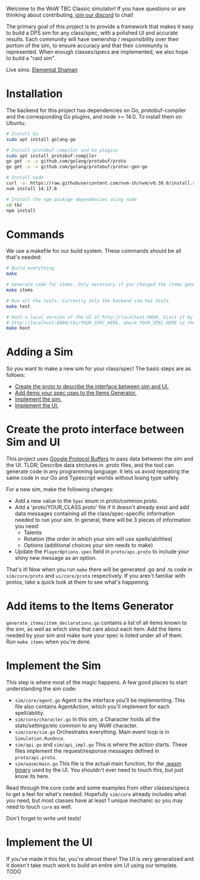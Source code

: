 Welcome to the WoW TBC Classic simulator! If you have questions or are thinking about contributing, [join our discord](https://discord.gg/jJMPr9JWwx "https://discord.gg/jJMPr9JWwx") to chat!

The primary goal of this project is to provide a framework that makes it easy to build a DPS sim for any class/spec, with a polished UI and accurate results. Each community will have ownership / responsibility over their portion of the sim, to ensure accuracy and that their community is represented. When enough classes/specs are implemented, we also hope to build a "raid sim".

Live sims:
[Elemental Shaman](https://wowsims.github.io/tbc/elemental_shaman/ "https://wowsims.github.io/tbc/elemental_shaman/")

# Installation
The backend for this project has dependencies on Go, protobuf-compiler and the corresponding Go plugins, and node >= 14.0. To install them on Ubuntu:

```sh
# Install Go
sudo apt install golang-go

# Install protobuf compiler and Go plugins
sudo apt install protobuf-compiler
go get -u -v github.com/golang/protobuf/proto
go get -u -v github.com/golang/protobuf/protoc-gen-go

# Install node
curl -o- https://raw.githubusercontent.com/nvm-sh/nvm/v0.38.0/install.sh | bash
nvm install 14.17.6

# Install the npm package dependencies using node
cd tbc
npm install
```

# Commands
We use a makefile for our build system. These commands should be all that's needed:
```sh
# Build everything
make

# Generate code for items. Only necessary if you changed the items generator.
make items

# Run all the tests. Currently only the backend sim has tests.
make test

# Host a local version of the UI at http://localhost:8080. Visit it by pointing a browser to
# http://localhost:8080/tbc/YOUR_SPEC_HERE, where YOUR_SPEC_HERE is the directory under ui/ with your custom code.
make host
```

# Adding a Sim
So you want to make a new sim for your class/spec! The basic steps are as follows:
 - [Create the proto to describe the interface between sim and UI.](#create-the-proto-interface-between-sim-and-ui)
 - [Add items your spec uses to the Items Generator.](#add-items-to-the-items-generator)
 - [Implement the sim.](#implement-the-sim)
 - [Implement the UI.](#implement-the-ui)


# Create the proto interface between Sim and UI
This project uses [Google Protocol Buffers](https://developers.google.com/protocol-buffers/docs/gotutorial "https://developers.google.com/protocol-buffers/docs/gotutorial") to pass data between the sim and the UI. TLDR; Describe data strctures in .proto files, and the tool can generate code in any programming language. It lets us avoid repeating the same code in our Go and Typescript worlds without losing type safety.

For a new sim, make the following changes:
  - Add a new value to the `Spec` enum in proto/common.proto.
  - Add a 'proto/YOUR_CLASS.proto' file if it doesn't already exist and add data messages containing all the class/spec-specific information needed to run your sim. In general, there will be 3 pieces of information you need:
    - Talents
    - Rotation (the order in which your sim will use spells/abilities)
    - Options (additional choices your sim needs to make)
  - Update the `PlayerOptions.spec` field in `proto/api.proto` to include your shiny new message as an option.

That's it! Now when you run `make` there will be generated .go and .ts code in `sim/core/proto` and `ui/core/proto` respectively. If you aren't familiar with protos, take a quick look at them to see what's happening.

# Add items to the Items Generator
`generate_items/item_declarations.go` contains a list of all items known to the sim, as well as which sims that care about each item. Add the items needed by your sim and make sure your spec is listed under all of them. Run `make items` when you're done.

# Implement the Sim
This step is where most of the magic happens. A few good places to start understanding the sim code:
  - `sim/core/agent.go` Agent is the interface you'll be implementing. This file also contains AgentAction, which you'll implement for each spell/ability.
  - `sim/core/character.go` In this sim, a Character holds all the stats/settings/etc common to any WoW character.
  - `sim/core/sim.go` Orchestrates everything. Main event loop is in `Simulation.RunOnce`.
  - `sim/api.go` and `sim/api_impl.go` This is where the action starts. These files implement the request/response messages defined in `proto/api.proto`.
  - `sim/wasm/main.go` This file is the actual main function, for the [.wasm binary](https://webassembly.org/ "https://webassembly.org/") used by the UI. You shouldn't ever need to touch this, but just know its here.

Read through the core code and some examples from other classes/specs to get a feel for what's needed. Hopefully `sim/core` already includes what you need, but most classes have at least 1 unique mechanic so you may need to touch `core` as well.

Don't forget to write unit tests!

# Implement the UI
If you've made it this far, you're almost there! The UI is very generalized and it doesn't take much work to build an entire sim UI using our template. TODO
